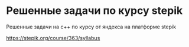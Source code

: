 # Решенные задачи по курсу stepik
Решенные задачи на с++ по курсу от яндекса на платформе stepik

https://stepik.org/course/363/syllabus